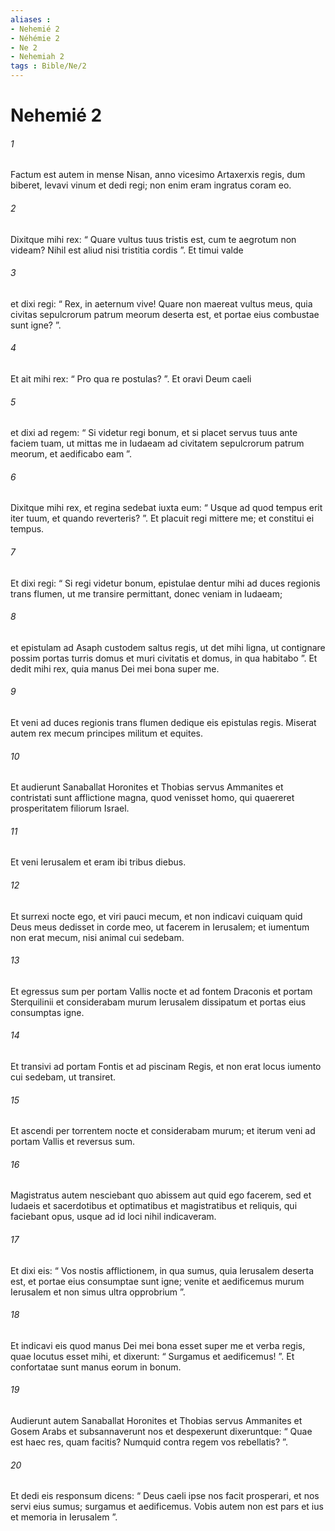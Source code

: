```yaml
---
aliases : 
- Nehemié 2
- Néhémie 2
- Ne 2
- Nehemiah 2
tags : Bible/Ne/2
---
```


# Nehemié 2

###### 1
Factum est autem in mense Nisan, anno vicesimo Artaxerxis regis, dum biberet, levavi vinum et dedi regi; non enim eram ingratus coram eo. 
###### 2
Dixitque mihi rex: “ Quare vultus tuus tristis est, cum te aegrotum non videam? Nihil est aliud nisi tristitia cordis ”. Et timui valde 
###### 3
et dixi regi: “ Rex, in aeternum vive! Quare non maereat vultus meus, quia civitas sepulcrorum patrum meorum deserta est, et portae eius combustae sunt igne? ”. 
###### 4
Et ait mihi rex: “ Pro qua re postulas? ”. Et oravi Deum caeli 
###### 5
et dixi ad regem: “ Si videtur regi bonum, et si placet servus tuus ante faciem tuam, ut mittas me in Iudaeam ad civitatem sepulcrorum patrum meorum, et aedificabo eam ”.
###### 6
Dixitque mihi rex, et regina sedebat iuxta eum: “ Usque ad quod tempus erit iter tuum, et quando reverteris? ”. Et placuit regi mittere me; et constitui ei tempus. 
###### 7
Et dixi regi: “ Si regi videtur bonum, epistulae dentur mihi ad duces regionis trans flumen, ut me transire permittant, donec veniam in Iudaeam; 
###### 8
et epistulam ad Asaph custodem saltus regis, ut det mihi ligna, ut contignare possim portas turris domus et muri civitatis et domus, in qua habitabo ”. Et dedit mihi rex, quia manus Dei mei bona super me.
###### 9
Et veni ad duces regionis trans flumen dedique eis epistulas regis. Miserat autem rex mecum principes militum et equites. 
###### 10
Et audierunt Sanaballat Horonites et Thobias servus Ammanites et contristati sunt afflictione magna, quod venisset homo, qui quaereret prosperitatem filiorum Israel.
###### 11
Et veni Ierusalem et eram ibi tribus diebus. 
###### 12
Et surrexi nocte ego, et viri pauci mecum, et non indicavi cuiquam quid Deus meus dedisset in corde meo, ut facerem in Ierusalem; et iumentum non erat mecum, nisi animal cui sedebam. 
###### 13
Et egressus sum per portam Vallis nocte et ad fontem Draconis et portam Sterquilinii et considerabam murum Ierusalem dissipatum et portas eius consumptas igne. 
###### 14
Et transivi ad portam Fontis et ad piscinam Regis, et non erat locus iumento cui sedebam, ut transiret. 
###### 15
Et ascendi per torrentem nocte et considerabam murum; et iterum veni ad portam Vallis et reversus sum.
###### 16
Magistratus autem nesciebant quo abissem aut quid ego facerem, sed et Iudaeis et sacerdotibus et optimatibus et magistratibus et reliquis, qui faciebant opus, usque ad id loci nihil indicaveram. 
###### 17
Et dixi eis: “ Vos nostis afflictionem, in qua sumus, quia Ierusalem deserta est, et portae eius consumptae sunt igne; venite et aedificemus murum Ierusalem et non simus ultra opprobrium ”. 
###### 18
Et indicavi eis quod manus Dei mei bona esset super me et verba regis, quae locutus esset mihi, et dixerunt: “ Surgamus et aedificemus! ”. Et confortatae sunt manus eorum in bonum. 
###### 19
Audierunt autem Sanaballat Horonites et Thobias servus Ammanites et Gosem Arabs et subsannaverunt nos et despexerunt dixeruntque: “ Quae est haec res, quam facitis? Numquid contra regem vos rebellatis? ”. 
###### 20
Et dedi eis responsum dicens: “ Deus caeli ipse nos facit prosperari, et nos servi eius sumus; surgamus et aedificemus. Vobis autem non est pars et ius et memoria in Ierusalem ”.

